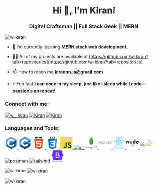 <h1 align="center">Hi 👋, I'm Kiran❕</h1>
<h3 align="center">Digital Craftsman || Full Stack Geek || MERN</h3>

<img align="right"
    src="https://user-images.githubusercontent.com/55389276/140866485-8fb1c876-9a8f-4d6a-98dc-08c4981eaf70.gif" alt=""
    width="400">
<p align="left"> <img src="https://komarev.com/ghpvc/?username=w-kiran&label=Profile%20views&color=0e75b6&style=flat"
        alt="w-kiran" /> </p>

- 🌱 I’m currently learning **MERN stack web development.**

- 👨‍💻 All of my projects are available at
[https://github.com/w-kiran?tab=repositories](https://github.com/w-kiran?tab=repositories)

- 📫 How to reach me **kirannn.js@gmail.com**

- ⚡ Fun fact **I can code in my sleep, just like I sleep while I code—passion’s on repeat!**

<h3 align="left">Connect with me:</h3>
<p align="left">
    <a href="https://www.instagram.com/w__kiran/" target="blank"><img align="center" src="https://raw.githubusercontent.com/rahuldkjain/github-profile-readme-generator/master/src/images/icons/Social/instagram.svg"
            alt="w__kiran" height="30" width="40" /></a>
    <a href="https://www.facebook.com/kiran08joshi/" target="blank"><img align="center" src="https://raw.githubusercontent.com/rahuldkjain/github-profile-readme-generator/master/src/images/icons/Social/facebook.svg"
            alt="Kiran" height="30" width="40" /></a>
    <a href="https://www.linkedin.com/in/kiran-js/" target="blank"><img align="center" src="https://raw.githubusercontent.com/rahuldkjain/github-profile-readme-generator/master/src/images/icons/Social/linked-in-alt.svg" 
            alt="Kiran" height="30" width="40" /></a>
    
</p>

<h3 align="left">Languages and Tools:</h3>
<p align="left"> 
    <a href="https://www.cprogramming.com/" target="_blank" rel="noreferrer"> <img src="https://raw.githubusercontent.com/devicons/devicon/master/icons/c/c-original.svg" alt="c" width="40" height="40" /> </a> 
    <a href="https://www.w3schools.com/cpp/" target="_blank" rel="noreferrer"> <img src="https://raw.githubusercontent.com/devicons/devicon/master/icons/cplusplus/cplusplus-original.svg" alt="cplusplus" width="40" height="40" /> </a> 
    <a href="https://www.w3.org/html/" target="_blank" rel="noreferrer"> <img src="https://raw.githubusercontent.com/devicons/devicon/master/icons/html5/html5-original-wordmark.svg" alt="html5" width="40" height="40" /> </a> 
    <a href="https://www.w3schools.com/css/" target="_blank" rel="noreferrer"> <img src="https://raw.githubusercontent.com/devicons/devicon/master/icons/css3/css3-original-wordmark.svg" alt="css3" width="40" height="40" /> </a> 
    <a href="https://developer.mozilla.org/en-US/docs/Web/JavaScript" target="_blank" rel="noreferrer"> <img src="https://raw.githubusercontent.com/devicons/devicon/master/icons/javascript/javascript-original.svg" alt="javascript" width="40" height="40" /> </a>
    <a href="https://git-scm.com/" target="_blank"rel="noreferrer"> <img src="https://www.vectorlogo.zone/logos/git-scm/git-scm-icon.svg" alt="git" width="40" height="40" /> </a>
    <a href="https://www.mongodb.com/" target="_blank" rel="noreferrer"> <img src="https://raw.githubusercontent.com/devicons/devicon/master/icons/mongodb/mongodb-original-wordmark.svg" alt="mongodb" width="40" height="40" /> </a>  
    <a href="https://expressjs.com" target="_blank" rel="noreferrer"> <img src="https://raw.githubusercontent.com/devicons/devicon/master/icons/express/express-original-wordmark.svg" alt="express" width="40" height="40" /> </a>
    <a href="https://reactjs.org/" target="_blank" rel="noreferrer"> <img src="https://raw.githubusercontent.com/devicons/devicon/master/icons/react/react-original-wordmark.svg" alt="react" width="40" height="40" /> </a>
    <a href="https://nodejs.org" target="_blank" rel="noreferrer"> <img src="https://raw.githubusercontent.com/devicons/devicon/master/icons/nodejs/nodejs-original-wordmark.svg" alt="nodejs" width="40" height="40" /> </a>
    <a href="https://www.mysql.com/" target="_blank" rel="noreferrer"> <img src="https://raw.githubusercontent.com/devicons/devicon/master/icons/mysql/mysql-original-wordmark.svg" alt="mysql" width="40" height="40" /> </a> 
    <a href="https://postman.com" target="_blank" rel="noreferrer"> <img src="https://www.vectorlogo.zone/logos/getpostman/getpostman-icon.svg" alt="postman" width="40" height="40" /> </a> 
    <a href="https://tailwindcss.com/" target="_blank" rel="noreferrer"> <img src="https://www.vectorlogo.zone/logos/tailwindcss/tailwindcss-icon.svg" alt="tailwind" width="40" height="40" /> </a> 
    <a href="https://getbootstrap.com" target="_blank" rel="noreferrer"> <img src="https://raw.githubusercontent.com/devicons/devicon/master/icons/bootstrap/bootstrap-plain-wordmark.svg" alt="bootstrap" width="40" height="40" /> </a> 
</p>

<p><img align="left"
        src="https://github-readme-stats.vercel.app/api/top-langs?username=w-kiran&show_icons=true&theme=onedark&title_color=60d8f9&text_color=56ac47&locale=en&layout=compact"
        alt="w-kiran" /></p>

<p>&nbsp;<img align="center"
        src="https://github-readme-stats.vercel.app/api?username=w-kiran&show_icons=true&theme=dracula&title_color=60d8f9&text_color=56ac47&locale=en"
        alt="w-kiran" /></p>

<p><img align="center" src="https://github-readme-streak-stats.herokuapp.com/?user=w-kiran&theme=dark" alt="w-kiran" />
</p>
